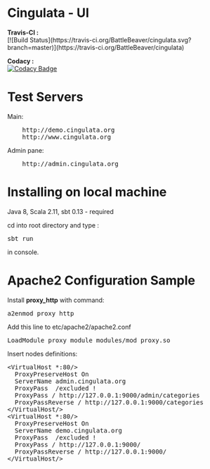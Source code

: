 <h1>Cingulata - UI</h1> 
<b>Travis-CI :</b> </br>
[![Build Status](https://travis-ci.org/BattleBeaver/cingulata.svg?branch=master)](https://travis-ci.org/BattleBeaver/cingulata)

<b>Codacy :</b> </br>
[![Codacy Badge](https://api.codacy.com/project/badge/grade/0a58a39185b94db49c0c9bdb8017c977)](https://www.codacy.com/app/kuzmentsov/cingulata)

<h1>Test Servers</h1>

Main:
<pre>
    http://demo.cingulata.org
    http://www.cingulata.org
</pre>
Admin pane:

<pre>
    http://admin.cingulata.org
</pre>

<h1>Installing on local machine</h1>

Java 8, Scala 2.11, sbt 0.13 - required

cd into root directory and type :
<pre>sbt run</pre> in console.


<h1>Apache2 Configuration Sample</h1>

Install <b>proxy_http</b> with command:
<pre>a2enmod proxy_http</pre>

Add this line to etc/apache2/apache2.conf
<pre>LoadModule proxy_module modules/mod_proxy.so</pre>

Insert nodes definitions:
<pre>
&lt;VirtualHost *:80/&gt;
  ProxyPreserveHost On
  ServerName admin.cingulata.org
  ProxyPass  /excluded !
  ProxyPass / http://127.0.0.1:9000/admin/categories
  ProxyPassReverse / http://127.0.0.1:9000/categories
&lt;/VirtualHost/&gt;
&lt;VirtualHost *:80/&gt;
  ProxyPreserveHost On
  ServerName demo.cingulata.org
  ProxyPass  /excluded !
  ProxyPass / http://127.0.0.1:9000/
  ProxyPassReverse / http://127.0.0.1:9000/
&lt;/VirtualHost/&gt;
</pre>
